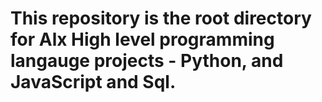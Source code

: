 # This repository is the root directory for Alx High level programming langauge projects - Python, and  JavaScript and Sql.
